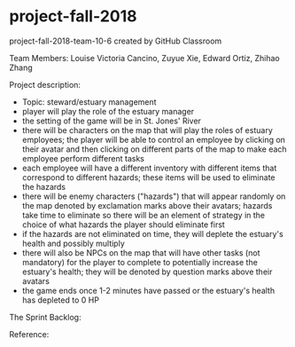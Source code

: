 # project-fall-2018
project-fall-2018-team-10-6 created by GitHub Classroom

Team Members: Louise Victoria Cancino, Zuyue Xie, Edward Ortiz, Zhihao Zhang

Project description:
- Topic: steward/estuary management
- player will play the role of the estuary manager
- the setting of the game will be in St. Jones' River
- there will be characters on the map that will play the roles of estuary employees;
the player will be able to control an employee by clicking on their avatar and then 
clicking on different parts of the map to make each employee perform different tasks
- each employee will have a different inventory with different items that correspond to
different hazards; these items will be used to eliminate the hazards
- there will be enemy characters ("hazards") that will appear randomly on the map 
denoted by exclamation marks above their avatars; hazards take time to eliminate 
so there will be an element of strategy in the choice of what hazards the player should
eliminate first
- if the hazards are not eliminated on time, they will deplete the estuary's health and
possibly multiply
- there will also be NPCs on the map that will have other tasks (not mandatory) for the
player to complete to potentially increase the estuary's health; they will be denoted by
question marks above their avatars
- the game ends once 1-2 minutes have passed or the estuary's health has depleted to 0 HP


The Sprint Backlog:

Reference:

